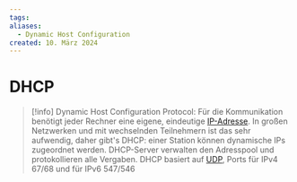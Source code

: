 ```yaml
---
tags: 
aliases:
  - Dynamic Host Configuration
created: 10. März 2024
---
```


# DHCP

> [!info] Dynamic Host Configuration Protocol:
> Für die Kommunikation benötigt jeder Rechner eine eigene, eindeutige [IP-Adresse](../Internet%20Protocol.md). In großen Netzwerken und mit wechselnden Teilnehmern ist das sehr aufwendig, daher gibt's DHCP: einer Station können dynamische IPs zugeordnet werden. DHCP-Server verwalten den Adresspool und protokollieren alle Vergaben. DHCP basiert auf [UDP](UDP.md), Ports für IPv4 67/68 und für IPv6 547/546